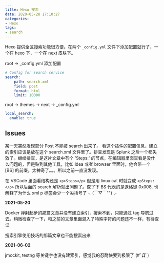 ```yaml
---
title: Hexo 搜索
date: 2020-05-28 17:10:27
categories:
- Hexo
tags:
- search
---
```

Hexo 提供全区搜索功能很方便，在两个 `_config.yml` 文件下添加配置就行了，一个在 hexo 下，一个在 next 皮肤下。

root -> _config.yml 添加配置

```yml
# Config for search service
search:
    path: search.xml
    field: post
    format: html
    limit: 10000
```

root -> themes -> next -> _config.yml

```yml
local_search:
  enable: true
```

## Issues

某一天突然发现部分 Post 不能被 search 出来了。 看这个插件的配置信息，建立的索引应该是放在这个 search.xml 文件里了。排查发现是 Splunk 之后一个都失效了。继续排查，是这片文章中有个 'Steps:' 的节点，在编辑器里面查看是没什么问题的，但是贴到其他工具，比如 idea 或者 browser 里面时，他会带一个 [BS] 的前缀。太神奇了。。。所以之前一直没发现。

在 VSCode 里面看结构还是 `<p>Steps</p>` 但是用 linux cat 时就变成 `<pSteps:</p>` 所以后面的 search 解析就出问题了。查了下 BS 代表的是退格键 0x008, 也解释了为什么 xml p 标签会少一个尖括号了 ╮(￣▽￣"")╭

**2021-05-20**

Docker 弹射起步的那篇文章并没有建立索引，搜索不到，只能通过 tag 导航过去。稍微检查了一下，和之前的文章里面混入了特殊字符的问题还不一样，有待查证

搜索引擎使用技巧的那篇文章也不能搜索出来

**2021-06-02**

jmockit, testng 等关键字也没有建索引，感觉我的忍耐快要到极限了 (#ﾟДﾟ)
